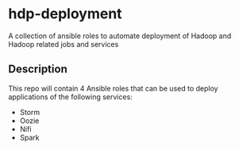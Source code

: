 # hdp-deployment
A collection of ansible roles to automate deployment of Hadoop and Hadoop related jobs and services

## Description
This repo will contain 4 Ansible roles that can be used to deploy applications of the following services:

* Storm
* Oozie
* Nifi
* Spark

